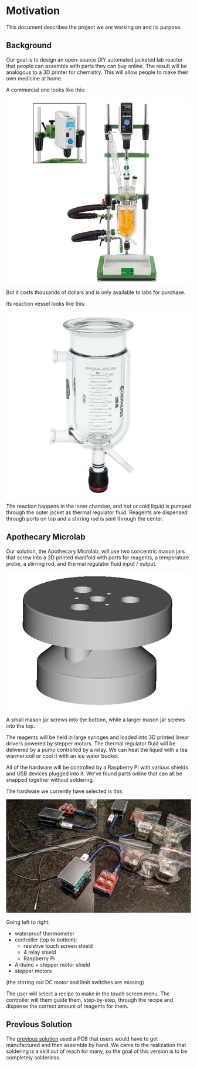 # Motivation

This document describes the project we are working on and its purpose.

## Background

Our goal is to design an open-source DIY automated jacketed lab reactor that
people can assemble with parts they can buy online. The result will be
analogous to a 3D printer for chemistry. This will allow people to make their
own medicine at home.

A commercial one looks like this:

![commercial lab reactor](media/commercial-lab-reactor.jpg)

But it costs thousands of dollars and is only available to labs for purchase.

Its reaction vessel looks like this:

![commercial reaction vessel](media/commercial-reaction-vessel.jpg)

The reaction happens in the inner chamber, and hot or cold liquid is pumped
through the outer jacket as thermal regulator fluid. Reagents are dispensed
through ports on top and a stirring rod is sent through the center.

## Apothecary Microlab

Our solution, the Apothecary Microlab, will use two concentric mason jars that
screw into a 3D printed manifold with ports for reagents, a temperature probe, a
stirring rod, and thermal regulator fluid input / output.

![von hippel reactor](media/von-hippel-reactor.png)

A small mason jar screws into the bottom, while a larger mason jar screws into
the top.

The reagents will be held in large syringes and loaded into 3D printed linear
drivers powered by stepper motors. The thermal regulator fluid will be
delivered by a pump controlled by a relay. We can heat the liquid with a tea
warmer coil or cool it with an ice water bucket.

All of the hardware will be controlled by a Raspberry Pi with various shields
and USB devices plugged into it. We've found parts online that can all be
snapped together without soldering.

The hardware we currently have selected is this:

![solderless microlab parts](media/solderless-microlab-parts.jpg)

Going left to right:

- waterproof thermometer
- controller (top to bottom):
  - resistive touch screen shield
  - 4 relay shield
  - Raspberry Pi
- Arduino + stepper motor shield
- stepper motors

(the stirring rod DC motor and limit switches are missing)

The user will select a recipe to make in the touch screen menu. The controller
will them guide them, step-by-step, through the recipe and dispense the correct
amount of reagents for them.

## Previous Solution

The [previous solution](https://github.com/FourThievesVinegar/microlab-pcb) used
a PCB that users would have to get manufactured and then assemble by hand. We
came to the realization that soldering is a skill out of reach for many, so the
goal of this version is to be completely solderless.
